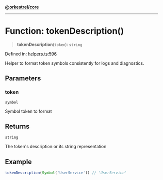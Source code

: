 [**@orkestrel/core**](../index.md)

***

# Function: tokenDescription()

> **tokenDescription**(`token`): `string`

Defined in: [helpers.ts:596](https://github.com/orkestrel/core/blob/240d6e1612057b96fd3fc03e1415fe3917a0f212/src/helpers.ts#L596)

Helper to format token symbols consistently for logs and diagnostics.

## Parameters

### token

`symbol`

Symbol token to format

## Returns

`string`

The token's description or its string representation

## Example

```ts
tokenDescription(Symbol('UserService')) // 'UserService'
```
